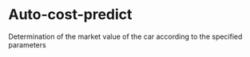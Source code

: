 # Auto-cost-predict
Determination of the market value of the car according to the specified parameters
